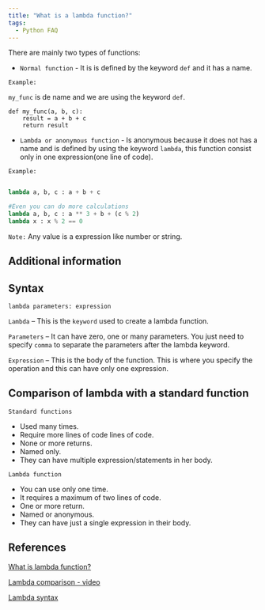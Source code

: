 ```yaml
---
title: "What is a lambda function?"
tags:
  - Python FAQ
---
```


There are mainly two types of functions:

* `Normal function` - It is  is defined by the keyword `def` and it has a name.

`Example:`

`my_func` is de name and we are using the keyword `def`.

```python3
def my_func(a, b, c):
    result = a + b + c
    return result
```

* `Lambda or anonymous function` - Is anonymous because it does not has a name and is defined by using the keyword `lambda`, this function consist only in one expression(one line of code).

`Example:`

```python

lambda a, b, c : a + b + c

#Even you can do more calculations
lambda a, b, c : a ** 3 + b + (c % 2)
lambda x : x % 2 == 0
```

`Note:` Any value is a expression like number or string.

## Additional information

## Syntax

```python3
lambda parameters: expression
```

`Lambda` – This is the `keyword` used to create a lambda function.

`Parameters` – It can have zero, one or many parameters. You just need to specify `comma`  to separate the parameters after the lambda keyword.

`Expression` – This is the body of the function. This is where you specify the operation and this can have only one expression.

## Comparison of lambda with a standard function

`Standard functions`

* Used many times.
* Require more lines of code lines of code.
* None or more returns.
* Named only.
* They can have multiple expression/statements in her body.

`Lambda function`
  
* You can use only one time.
* It requires a maximum of two lines of code.
* One or more return.
* Named or anonymous.
* They can have just a single expression in their body.

## References

[What is lambda function?](https://mytrashcode.com/what-is-lambda-in-python#What_is_lambda_in_Python)

[Lambda comparison - video](https://realpython.com/lessons/what-is-lambda-function/)

[Lambda syntax](https://techvidvan.com/tutorials/lambda-expression-in-python/)
